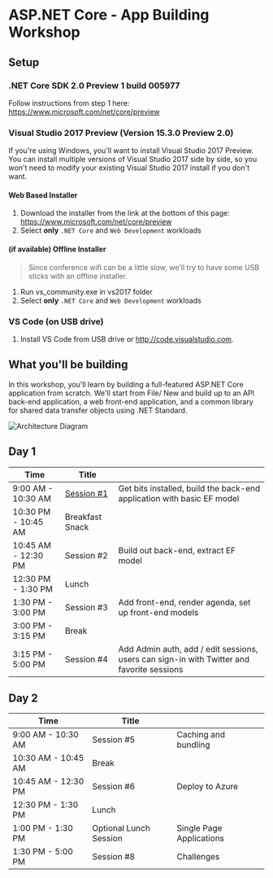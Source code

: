 # ASP.NET Core - App Building Workshop

## Setup

### .NET Core SDK 2.0 Preview 1 build 005977
Follow instructions from step 1 here: https://www.microsoft.com/net/core/preview

### Visual Studio 2017 Preview (Version 15.3.0 Preview 2.0)
If you're using Windows, you'll want to install Visual Studio 2017 Preview. You can install multiple versions of Visual Studio 2017 side by side, so you won't need to modify your existing Visual Studio 2017 install if you don't want.

#### Web Based Installer
1. Download the installer from the link at the bottom of this page: https://www.microsoft.com/net/core/preview
1. Select **only** `.NET Core` and `Web Development` workloads

#### (if available) Offline Installer
> Since conference wifi can be a little slow, we'll try to have some USB sticks with an offline installer.
1. Run vs_community.exe in vs2017 folder
1. Select **only** `.NET Core` and `Web Development` workloads

### VS Code (on USB drive)
1. Install VS Code from USB drive or http://code.visualstudio.com.

## What you'll be building
In this workshop, you'll learn by building a full-featured ASP.NET Core application from scratch. We'll start from File/ New and build up to an API back-end application, a web front-end application, and a common library for shared data transfer objects using .NET Standard.

![Architecture Diagram](https://rawgit.com/jongalloway/aspnetcore-app-workshop/master/docs/architecture-diagram.svg)

## Day 1
| Time | Title |  |
| ---- | ----- | ---- |
| 9:00 AM - 10:30 AM | [Session #1](/docs/1.%20Create%20BackEnd%20API%20project.md) | Get bits installed, build the back-end application with basic EF model |
| 10:30 PM - 10:45 AM | Breakfast Snack | |
| 10:45 AM - 12:30 PM | Session #2 | Build out back-end, extract EF model |  |
| 12:30 PM - 1:30 PM | Lunch | |
| 1:30 PM - 3:00 PM | Session #3 | Add front-end, render agenda, set up front-end models |
| 3:00 PM - 3:15 PM | Break | |
| 3:15 PM - 5:00 PM | Session #4 | Add Admin auth, add / edit sessions, users can sign-in with Twitter and favorite sessions |

## Day 2
| Time | Title |  |
| ---- | ----- | ---- |
| 9:00 AM - 10:30 AM | Session #5 | Caching and bundling |
| 10:30 AM - 10:45 AM | Break | |
| 10:45 AM - 12:30 PM | Session #6 | Deploy to Azure |
| 12:30 PM - 1:30 PM | Lunch | |
| 1:00 PM - 1:30 PM | Optional Lunch Session | Single Page Applications | Jon |
| 1:30 PM - 5:00 PM | Session #8 | Challenges |
